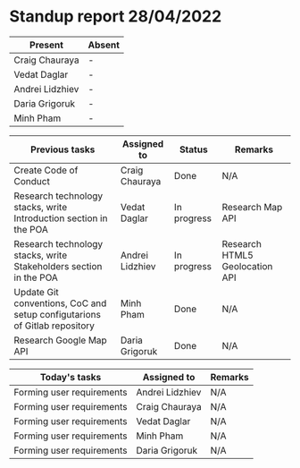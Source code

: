 # Standup report 28/04/2022 

| Present | Absent |
| - | - |
| Craig Chauraya | - |
| Vedat Daglar | - |
| Andrei Lidzhiev | - |
| Daria Grigoruk | - |
| Minh Pham | - |

| Previous tasks | Assigned to | Status | Remarks |
| - | - | - | - |
| Create Code of Conduct  | Craig Chauraya  | Done | N/A |
| Research technology stacks, write Introduction section in the POA | Vedat Daglar | In progress | Research Map API |
| Research technology stacks, write Stakeholders section in the POA | Andrei Lidzhiev | In progress | Research HTML5 Geolocation API |
| Update Git conventions, CoC and setup configutarions of Gitlab repository | Minh Pham | Done | N/A |
| Research Google Map API | Daria Grigoruk | Done | N/A |


| Today's tasks | Assigned to | Remarks |
| - | - | - |
| Forming user requirements | Andrei Lidzhiev | N/A |
| Forming user requirements | Craig Chauraya | N/A |
| Forming user requirements | Vedat Daglar | N/A |
| Forming user requirements | Minh Pham | N/A |
| Forming user requirements | Daria Grigoruk | N/A |